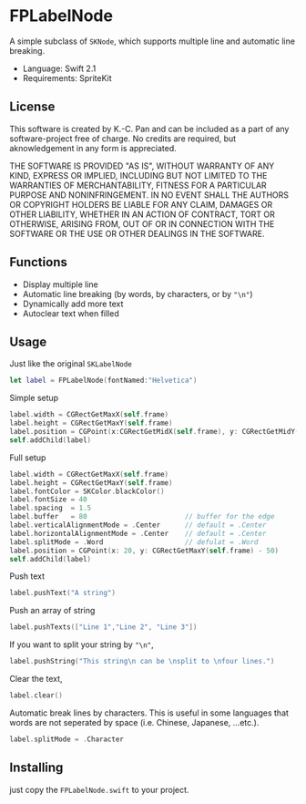
# FPLabelNode

A simple subclass of ```SKNode```, which supports multiple line and automatic line breaking.

* Language: Swift 2.1
* Requirements: SpriteKit

## License

This software is created by K.-C. Pan and can be included as a part of any software-project free of charge. No credits are required, but aknowledgement in any form is appreciated.

THE SOFTWARE IS PROVIDED "AS IS", WITHOUT WARRANTY OF ANY KIND, EXPRESS OR IMPLIED, INCLUDING BUT NOT LIMITED TO THE WARRANTIES OF MERCHANTABILITY, FITNESS FOR A PARTICULAR PURPOSE AND NONINFRINGEMENT. IN NO EVENT SHALL THE AUTHORS OR COPYRIGHT HOLDERS BE LIABLE FOR ANY CLAIM, DAMAGES OR OTHER LIABILITY, WHETHER IN AN ACTION OF CONTRACT, TORT OR OTHERWISE, ARISING FROM, OUT OF OR IN CONNECTION WITH THE SOFTWARE OR THE USE OR OTHER DEALINGS IN THE SOFTWARE.

## Functions

* Display multiple line
* Automatic line breaking (by words, by characters, or by ```"\n"```)
* Dynamically add more text
* Autoclear text when filled

## Usage

Just like the original ```SKLabelNode```

```swift
let label = FPLabelNode(fontNamed:"Helvetica")
```

Simple setup

```swift
label.width = CGRectGetMaxX(self.frame)
label.height = CGRectGetMaxY(self.frame)
label.position = CGPoint(x:CGRectGetMidX(self.frame), y: CGRectGetMidY(self.frame)
self.addChild(label)

```

Full setup 

```swift
label.width = CGRectGetMaxX(self.frame)
label.height = CGRectGetMaxY(self.frame)
label.fontColor = SKColor.blackColor()
label.fontSize = 40
label.spacing  = 1.5
label.buffer   = 80                        // buffer for the edge
label.verticalAlignmentMode = .Center      // default = .Center
label.horizontalAlignmentMode = .Center    // default = .Center
label.splitMode = .Word                    // defulat = .Word
label.position = CGPoint(x: 20, y: CGRectGetMaxY(self.frame) - 50)
self.addChild(label)
```

Push text

```swift
label.pushText("A string")
```

Push an array of string

```swift
label.pushTexts(["Line 1","Line 2", "Line 3"])
```

If you want to split your string by ```"\n"```,

```swift
label.pushString("This string\n can be \nsplit to \nfour lines.")
```

Clear the text,

```swift
label.clear()
```

Automatic break lines by characters.
This is useful in some languages that words are not seperated by space (i.e. Chinese, Japanese, ...etc.).

```swift
label.splitMode = .Character
```


## Installing

just copy the ```FPLabelNode.swift``` to your project.
 
